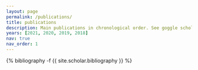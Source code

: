 ```yaml
---
layout: page
permalink: /publications/
title: publications
description: Main publications in chronological order. See goggle scholar for all the publications.
years: [2021, 2020, 2019, 2018]
nav: true
nav_order: 1
---
```

<!-- _pages/publications.md -->
<div class="publications">

{% bibliography -f {{ site.scholar.bibliography }} %}

</div>
